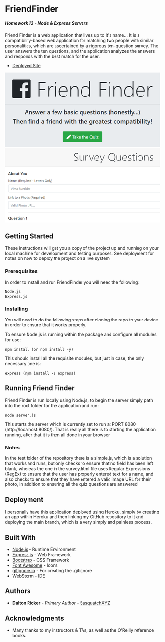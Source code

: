 # FriendFinder

##### Homework 13 - Node & Express Servers

Friend Finder is a web application that lives up to it's name... It is a compatibility-based web application for matching two people with similar personalities, which are ascertained by a rigorous ten-question survey.  The user answers the ten questions, and the application analyzes the answers and responds with the best match for the user.

* [Deployed Site](https://ffndr.herokuapp.com/)

![Screenshot](app/public/images/home.png)
![Screenshot](app/public/images/survey.png) 

## Getting Started

These instructions will get you a copy of the project up and running on your local machine for development and testing purposes.  See deployment for notes on how to deploy the project on a live system.

### Prerequisites

In order to install and run FriendFinder you will need the following:

```
Node.js
Express.js
```

### Installing

You will need to do the following steps after cloning the repo to your device in order to ensure that it works properly.

To ensure Node.js is running within the package and configure all modules for use:

```
npm install (or npm install -y)
```

This should install all the requisite modules, but just in case, the only necessary one is:

```
express (npm install -s express)
```

## Running Friend Finder

Friend Finder is run locally using Node.js, to begin the server simply path into the root folder for the application and run:

```
node server.js
```

This starts the server which is currently set to run at PORT 8080 (http://localhost:8080/).
That is really all there is to starting the application running, after that it is then all done in your browser.

### Notes

In the test folder of the repository there is a simple.js, which is a solution that works and runs, but only checks to ensure that no field has been left blank, whereas the one in the survey.html file uses Regular Expressions (RegEx) to ensure that the user has properly entered text for a name, and also checks to ensure that they have entered a valid image URL for their photo, in addition to ensuring all the quiz questions are answered.

## Deployment

I personally have this application deployed using Heroku, simply by creating an app within Heroku and then linking my GitHub repository to it and deploying the main branch, which is a very simply and painless process.

## Built With

* [Node.js](https://nodejs.org/en/) - Runtime Environment
* [Express.js](https://expressjs.com/) - Web Framework
* [Bootstrap](https://getbootstrap.com/) - CSS Framework
* [Font Awesome](https://fontawesome.com/) - Icons
* [gitignore.io](https://www.gitignore.io/) - For creating the .gitignore
* [WebStorm](https://www.jetbrains.com/webstorm/) - IDE

## Authors

* **Dalton Ricker** - *Primary Author* - [SasquatchXYZ](https://github.com/SasquatchXYZ)

## Acknowledgments
* Many thanks to my instructors & TAs, as well as the O'Reilly reference books.